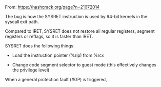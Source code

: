 From: https://hashcrack.org/page?n=21072014

The bug is how the SYSRET instruction is used by 64-bit kernels in the syscall exit path.

Compared to IRET, SYSRET does not restore all regular registers, segment registers or reflags, so it is faster than IRET.

SYSRET does the following things:

  * Load the instruction pointer (%rip) from %rcx
  
  * Change code segment selector to guest mode (this effectively changes the privilege level)
  
When a general protection fault (#GP) is triggered, 

